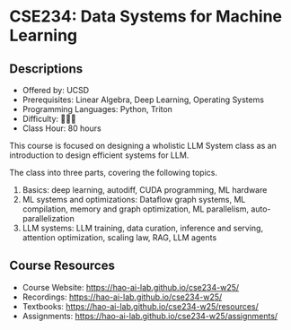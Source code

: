 # CSE234: Data Systems for Machine Learning

## Descriptions

- Offered by: UCSD
- Prerequisites: Linear Algebra, Deep Learning, Operating Systems
- Programming Languages: Python, Triton
- Difficulty: 🌟🌟🌟
- Class Hour: 80 hours

<!-- 
        Introduce the course in a paragraph or two, including but not limited to:
        (1) The technical knowledge covered in lectures
        (2) Its differences and features compared to similar courses
        (3) Your personal experiences and feelings after studying this course
        (4) Caveats about studying this course on your own (pitfalls, difficulty warnings, etc.)
        (5) ... ...
-->


This course is focused on designing a wholistic LLM System class as an introduction to design efficient systems for LLM. 

The class into three parts, covering the following topics.

1. Basics: deep learning, autodiff, CUDA programming, ML hardware
2. ML systems and optimizations: Dataflow graph systems, ML compilation, memory and graph optimization, ML parallelism, auto-parallelization
3. LLM systems: LLM training, data curation, inference and serving, attention optimization, scaling law, RAG, LLM agents


## Course Resources

- Course Website: https://hao-ai-lab.github.io/cse234-w25/
- Recordings: https://hao-ai-lab.github.io/cse234-w25/
- Textbooks: https://hao-ai-lab.github.io/cse234-w25/resources/
- Assignments: https://hao-ai-lab.github.io/cse234-w25/assignments/
